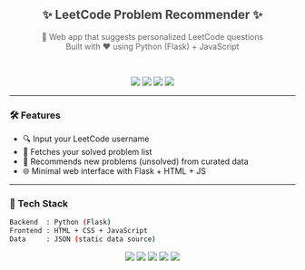<h2 align="center" style="color:#444;">✨ LeetCode Problem Recommender ✨</h2>

<p align="center" style="color:#666;">
  🎯 Web app that suggests personalized LeetCode questions<br/>
  Built with ❤️ using Python (Flask) + JavaScript
</p>

<br/>

<p align="center">
  <img src="https://img.shields.io/badge/Python-EADBC8?style=for-the-badge&logo=python&logoColor=black"/>
  <img src="https://img.shields.io/badge/Flask-FCE2DB?style=for-the-badge&logo=flask&logoColor=black"/>
  <img src="https://img.shields.io/badge/HTML-CBE4DE?style=for-the-badge&logo=html5&logoColor=black"/>
  <img src="https://img.shields.io/badge/JS-FFE5E5?style=for-the-badge&logo=javascript&logoColor=black"/>
</p>

---

### 🛠️ Features

- 🔍 Input your LeetCode username
- 🧠 Fetches your solved problem list
- 📌 Recommends new problems (unsolved) from curated data
- 🌐 Minimal web interface with Flask + HTML + JS

---

### 🧰 Tech Stack

```bash
Backend  : Python (Flask)
Frontend : HTML + CSS + JavaScript
Data     : JSON (static data source)
```

<p align="center">
  <img src="https://img.shields.io/badge/Made%20with-Flask-FCE2DB?style=for-the-badge&logo=flask&logoColor=black"/>
  <img src="https://img.shields.io/badge/Frontend-HTML%20%7C%20CSS%20%7C%20JS-FFE5E5?style=for-the-badge"/>
  <img src="https://img.shields.io/badge/Deployed-Nope%20(local)-CBE4DE?style=for-the-badge&logo=github&logoColor=black"/>
  <img src="https://img.shields.io/badge/Status-Actively%20Building-EADBC8?style=for-the-badge&logo=checkmarx&logoColor=black"/>
  <img src="https://img.shields.io/badge/Open%20to-Contributions-FDF0D5?style=for-the-badge&logo=git&logoColor=black"/>
</p>

